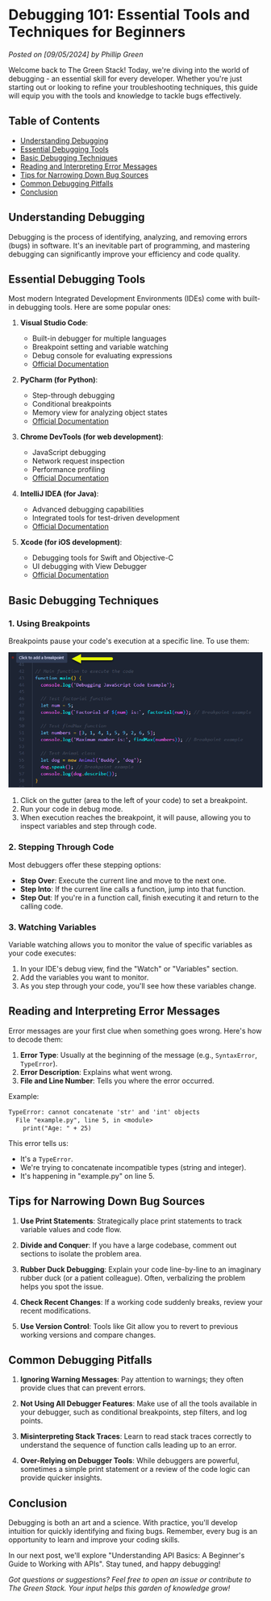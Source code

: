 # Debugging 101: Essential Tools and Techniques for Beginners

*Posted on [09/05/2024] by Phillip Green*

Welcome back to The Green Stack! Today, we're diving into the world of debugging - an essential skill for every developer. Whether you're just starting out or looking to refine your troubleshooting techniques, this guide will equip you with the tools and knowledge to tackle bugs effectively.

## Table of Contents
- [Understanding Debugging](#understanding-debugging)
- [Essential Debugging Tools](#essential-debugging-tools)
- [Basic Debugging Techniques](#basic-debugging-techniques)
- [Reading and Interpreting Error Messages](#reading-and-interpreting-error-messages)
- [Tips for Narrowing Down Bug Sources](#tips-for-narrowing-down-bug-sources)
- [Common Debugging Pitfalls](#common-debugging-pitfalls)
- [Conclusion](#conclusion)

## Understanding Debugging

Debugging is the process of identifying, analyzing, and removing errors (bugs) in software. It's an inevitable part of programming, and mastering debugging can significantly improve your efficiency and code quality.

## Essential Debugging Tools

Most modern Integrated Development Environments (IDEs) come with built-in debugging tools. Here are some popular ones:

1. **Visual Studio Code**: 
   - Built-in debugger for multiple languages
   - Breakpoint setting and variable watching
   - Debug console for evaluating expressions
   - [Official Documentation](https://code.visualstudio.com/docs/editor/debugging)

2. **PyCharm (for Python)**:
   - Step-through debugging
   - Conditional breakpoints
   - Memory view for analyzing object states
   - [Official Documentation](https://www.jetbrains.com/help/pycharm/debugging-your-first-python-application.html)

3. **Chrome DevTools (for web development)**:
   - JavaScript debugging
   - Network request inspection
   - Performance profiling
   - [Official Documentation](https://developer.chrome.com/docs/devtools/)
   
4. **IntelliJ IDEA (for Java)**:
   - Advanced debugging capabilities
   - Integrated tools for test-driven development
   - [Official Documentation](https://www.jetbrains.com/help/idea/debugging-code.html)

5. **Xcode (for iOS development)**:
   - Debugging tools for Swift and Objective-C
   - UI debugging with View Debugger
   - [Official Documentation](https://developer.apple.com/documentation/xcode/debugging)

## Basic Debugging Techniques

### 1. Using Breakpoints

Breakpoints pause your code's execution at a specific line. To use them:

![Setting a Breakpoint in Visual Studio Code](images/Breakpoint.png)

1. Click on the gutter (area to the left of your code) to set a breakpoint.
2. Run your code in debug mode.
3. When execution reaches the breakpoint, it will pause, allowing you to inspect variables and step through code.

### 2. Stepping Through Code

Most debuggers offer these stepping options:

- **Step Over**: Execute the current line and move to the next one.
- **Step Into**: If the current line calls a function, jump into that function.
- **Step Out**: If you're in a function call, finish executing it and return to the calling code.

### 3. Watching Variables

Variable watching allows you to monitor the value of specific variables as your code executes:

1. In your IDE's debug view, find the "Watch" or "Variables" section.
2. Add the variables you want to monitor.
3. As you step through your code, you'll see how these variables change.

## Reading and Interpreting Error Messages

Error messages are your first clue when something goes wrong. Here's how to decode them:

1. **Error Type**: Usually at the beginning of the message (e.g., `SyntaxError`, `TypeError`).
2. **Error Description**: Explains what went wrong.
3. **File and Line Number**: Tells you where the error occurred.

Example:
```
TypeError: cannot concatenate 'str' and 'int' objects
  File "example.py", line 5, in <module>
    print("Age: " + 25)
```

This error tells us:
- It's a `TypeError`.
- We're trying to concatenate incompatible types (string and integer).
- It's happening in "example.py" on line 5.

## Tips for Narrowing Down Bug Sources

1. **Use Print Statements**: Strategically place print statements to track variable values and code flow.

2. **Divide and Conquer**: If you have a large codebase, comment out sections to isolate the problem area.

3. **Rubber Duck Debugging**: Explain your code line-by-line to an imaginary rubber duck (or a patient colleague). Often, verbalizing the problem helps you spot the issue.

4. **Check Recent Changes**: If a working code suddenly breaks, review your recent modifications.

5. **Use Version Control**: Tools like Git allow you to revert to previous working versions and compare changes.

## Common Debugging Pitfalls

1. **Ignoring Warning Messages**: Pay attention to warnings; they often provide clues that can prevent errors.

2. **Not Using All Debugger Features**: Make use of all the tools available in your debugger, such as conditional breakpoints, step filters, and log points.

3. **Misinterpreting Stack Traces**: Learn to read stack traces correctly to understand the sequence of function calls leading up to an error.

4. **Over-Relying on Debugger Tools**: While debuggers are powerful, sometimes a simple print statement or a review of the code logic can provide quicker insights.

## Conclusion

Debugging is both an art and a science. With practice, you'll develop intuition for quickly identifying and fixing bugs. Remember, every bug is an opportunity to learn and improve your coding skills.

In our next post, we'll explore "Understanding API Basics: A Beginner's Guide to Working with APIs". Stay tuned, and happy debugging!

*Got questions or suggestions? Feel free to open an issue or contribute to The Green Stack. Your input helps this garden of knowledge grow!*
